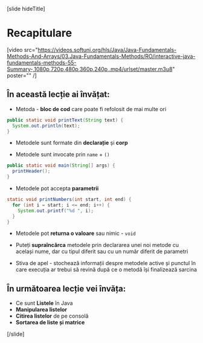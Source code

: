 [slide hideTitle]
# Recapitulare

[video src="https://videos.softuni.org/hls/Java/Java-Fundamentals-Methods-And-Arrays/03.Java-Fundamentals-Methods/RO/interactive-java-fundamentals-methods-55-Summary-,1080p,720p,480p,360p,240p,.mp4/urlset/master.m3u8" poster="" /]

## În această lecție ai învățat:

- Metoda - **bloc de cod** care poate fi refolosit de mai multe ori

``` java
public static void printText(String text) {
  System.out.println(text);
}
```

- Metodele sunt formate din **declarație** și **corp**

- Metodele sunt invocate prin `name` + `()`

``` java
public static void main(String[] args) {
  printHeader();
}
```

- Metodele pot accepta **parametrii**

``` java
static void printNumbers(int start, int end) { 
  for (int i = start; i <= end; i++) {
    System.out.printf("%d ", i);
  }
}
```
- Metodele pot **returna o valoare** sau nimic - `void`

- Puteți **supraîncărca** metodele prin declararea unei noi metode cu același nume, dar cu tipul diferit sau cu un număr diferit de parametri
- Stiva de apel - stochează informații despre metodele active și punctul în care execuția ar trebui să revină după ce o metodă își finalizează sarcina

## În următoarea lecție vei învăța:

- Ce sunt **Listele** în Java
- **Manipularea listelor**
- **Citirea listelor** de pe consolă
- **Sortarea de liste și matrice**


[/slide]